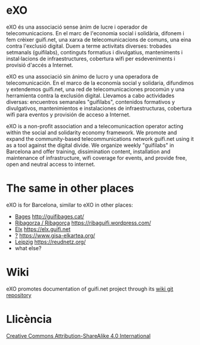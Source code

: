 # eXO

eXO és una associació sense ànim de lucre i operador de telecomunicacions. En el marc de l'economia social i solidària, difonem i fem crèixer guifi.net, una xarxa de telecomunicacions de comuns, una eina contra l'exclusió digital. Duem a terme activitats diverses: trobades setmanals (guifilabs), continguts formatius i divulgatius, manteniments i instal·lacions de infraestructures, cobertura wifi per esdeveniments i provisió d'accés a Internet.  

eXO es una associació sin ánimo de lucro y una operadora de telecomunicación. En el marco de la economía social y solidaria, difundimos y extendemos guifi.net, una red de telecomunicaciones procomún y una herramienta contra la exclusión digital. Llevamos a cabo actividades diversas: encuentros semanales "guifilabs", contenidos formativos y divulgativos, mantenimientos e instalaciones de infraestructuras, cobertura wifi para eventos y provisión de acceso a Internet.

eXO is a non-profit association and a telecomunicaction operator acting within the social and solidarity economy framework. We promote and expand the community-based telecommunications network guifi.net using it as a tool against the digital divide. We organize weekly "guifilabs" in Barcelona and offer training, dissimination content, installation and maintenance of infrastructure, wifi coverage for events, and provide free, open and neutral access to internet.

# The same in other places

eXO is for Barcelona, similar to eXO in other places:

- [Bages](https://ca.wikipedia.org/wiki/Bages) http://guifibages.cat/
- [Ribagorza / Ribagorça](https://en.wikipedia.org/wiki/Ribagorza/Ribagor%C3%A7a) https://ribaguifi.wordpress.com/
- [Elx](https://en.wikipedia.org/wiki/Elche) https://elx.guifi.net
- [?](?) https://www.gisa-elkartea.org/
- [Leipzig](https://en.wikipedia.org/wiki/Leipzig) https://reudnetz.org/
- what else?

# Wiki

eXO promotes documentation of guifi.net project through its [wiki git repository](https://github.com/guifi-exo/wiki)

# Llicència

[Creative Commons Attribution-ShareAlike 4.0 International](https://github.com/guifi-exo/public/blob/master/LICENSE)
